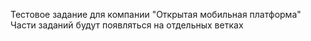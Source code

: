 Тестовое задание для компании "Открытая мобильная платформа"
Части заданий будут появляться на отдельных ветках

